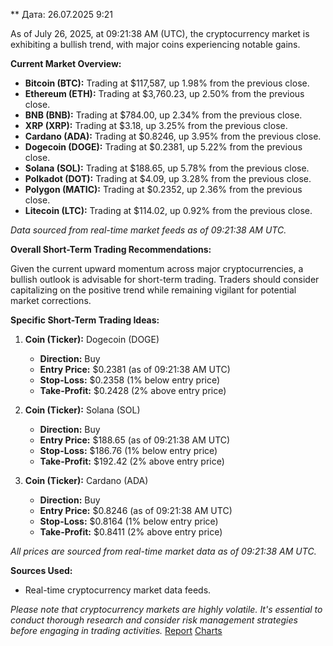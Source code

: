 ** Дата: 26.07.2025 9:21

As of July 26, 2025, at 09:21:38 AM (UTC), the cryptocurrency market is exhibiting a bullish trend, with major coins experiencing notable gains.

**Current Market Overview:**

- **Bitcoin (BTC):** Trading at $117,587, up 1.98% from the previous close.
- **Ethereum (ETH):** Trading at $3,760.23, up 2.50% from the previous close.
- **BNB (BNB):** Trading at $784.00, up 2.34% from the previous close.
- **XRP (XRP):** Trading at $3.18, up 3.25% from the previous close.
- **Cardano (ADA):** Trading at $0.8246, up 3.95% from the previous close.
- **Dogecoin (DOGE):** Trading at $0.2381, up 5.22% from the previous close.
- **Solana (SOL):** Trading at $188.65, up 5.78% from the previous close.
- **Polkadot (DOT):** Trading at $4.09, up 3.28% from the previous close.
- **Polygon (MATIC):** Trading at $0.2352, up 2.36% from the previous close.
- **Litecoin (LTC):** Trading at $114.02, up 0.92% from the previous close.

*Data sourced from real-time market feeds as of 09:21:38 AM UTC.*

**Overall Short-Term Trading Recommendations:**

Given the current upward momentum across major cryptocurrencies, a bullish outlook is advisable for short-term trading. Traders should consider capitalizing on the positive trend while remaining vigilant for potential market corrections.

**Specific Short-Term Trading Ideas:**

1. **Coin (Ticker):** Dogecoin (DOGE)
   - **Direction:** Buy
   - **Entry Price:** $0.2381 (as of 09:21:38 AM UTC)
   - **Stop-Loss:** $0.2358 (1% below entry price)
   - **Take-Profit:** $0.2428 (2% above entry price)

2. **Coin (Ticker):** Solana (SOL)
   - **Direction:** Buy
   - **Entry Price:** $188.65 (as of 09:21:38 AM UTC)
   - **Stop-Loss:** $186.76 (1% below entry price)
   - **Take-Profit:** $192.42 (2% above entry price)

3. **Coin (Ticker):** Cardano (ADA)
   - **Direction:** Buy
   - **Entry Price:** $0.8246 (as of 09:21:38 AM UTC)
   - **Stop-Loss:** $0.8164 (1% below entry price)
   - **Take-Profit:** $0.8411 (2% above entry price)

*All prices are sourced from real-time market data as of 09:21:38 AM UTC.*

**Sources Used:**

- Real-time cryptocurrency market data feeds.

*Please note that cryptocurrency markets are highly volatile. It's essential to conduct thorough research and consider risk management strategies before engaging in trading activities.* 
[Report](https://dperov-org.github.io/pages/index.html)
[Charts](https://dperov-org.github.io/pages/plot.html)
